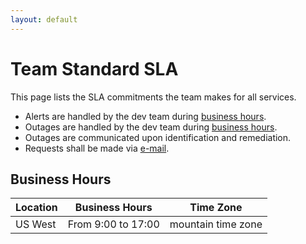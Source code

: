 ```yaml
---
layout: default
---
```


# Team Standard SLA

This page lists the SLA commitments the team makes for all services.

* Alerts are handled by the dev team during [business hours](#business-hours).
* Outages are handled by the dev team during [business hours](#business-hours).
* Outages are communicated upon identification and remediation.
* Requests shall be made via [e-mail](mailto:teamemail@kohls.com).

## Business Hours

| Location | Business Hours | Time Zone |
| --- | --- | --- |
| US West | From 9:00 to 17:00 | mountain time zone |
